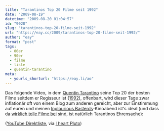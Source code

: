```yaml
---
title: "Tarantinos Top 20 Filme seit 1992"
date: "2009-08-19"
datetime: "2009-08-20 01:04:57"
id: "9028"
slug: "tarantinos-top-20-filme-seit-1992"
url: "https://eay.cc/2009/tarantinos-top-20-filme-seit-1992/"
author: "eay"
format: "post"
tags:
  - 00er
  - 90er
  - filme
  - liste
  - quentin-tarantino
meta:
  - yourls_shorturl: "https://eay.li/ao"
---
```


Das folgende Video, in dem [Quentin Tarantino](//eay.cc/tag/tarantino/) seine Top 20 der besten Filme seitdem er Regisseur ist ([1992](http://www.imdb.com/title/tt0105236/)), offenbart, wird dieser Tage zwar inflationär oft von einem Blog zum anderen gereicht, aber zur Einstimmung auf euren und meinen [Inglourious Basterds](//eay.cc/tag/inglourious-basterds/)\-Kinoabend ist's ideal (und dass da [wirklich tolle Filme bei](http://kottke.org/09/08/quentin-tarantinos-top-20-movies) sind, ist natürlich Tarantinos Ehrensache):

 ([YouTube Direktliste](http://www.youtube.com/watch?v=Wz4K-Rxx2Bk), via [I heart Pluto](http://www.iheartpluto.de/film/tarantinos-top-20-filme-der-letzten-17-jahre/))
